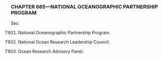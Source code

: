 ### **CHAPTER 665—NATIONAL OCEANOGRAPHIC PARTNERSHIP PROGRAM** ###

Sec.

7901. National Oceanographic Partnership Program.

7902. National Ocean Research Leadership Council.

7903. Ocean Research Advisory Panel.